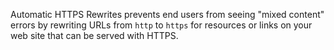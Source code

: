 Automatic HTTPS Rewrites prevents end users from seeing "mixed content" errors by rewriting URLs from `http` to `https` for resources or links on your web site that can be served with HTTPS.

